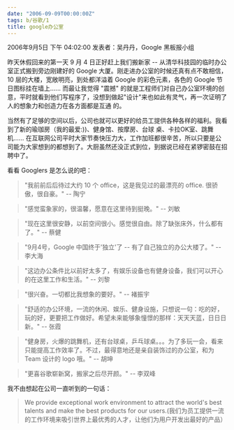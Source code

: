 ```yaml
---
date: "2006-09-09T00:00:00Z"
tags: b/谷歌/1
title: google办公室
---
```


2006年9月5日 下午 04:02:00
发表者：吴丹丹，Google 黑板报小组

昨天休假回来的第一天 9 月 4 日正好赶上我们搬新家 -- 从清华科技园的临时办公室正式搬到旁边刚建好的 Google 大厦。刚走进办公室的时候还真有点不敢相信，10 层的大楼，宽敞明亮，到处都洋溢着 Google 的彩色元素，各色的 Google 节日图标挂在墙上...... 而最让我觉得 "震撼" 的就是工程师们对自己办公室环境的创意，平时就看到他们写程序了，没想到做起"设计"来也如此有灵气，再一次证明了人的想象力和创造力在各方面都是互通 的。

当然有了足够的空间以后，公司也就可以更好的给员工提供各种各样的福利。我看到了新的瑜珈房（我的最爱:))、健身馆、按摩房、台球 桌、卡拉OK室、跳舞机...... 在互联网公司平时大家节奏快压力大，工作加班都很辛苦，所以只要是公司能为大家想到的都想到了。大厨虽然还没正式到位，到据说已经在紧锣密鼓在招聘中了。

看看 Googlers 是怎么说的吧：

> "我前前后后待过大约 10 个 office，这是我见过的最漂亮的 office. 很骄傲，很自豪。" -- 陶宁

> "感觉蛮象家的，很温馨，愿意在这里待到挺晚。" -- 刘敏

> "现在这里很安静，以前空间很小。感觉很自由。除了缺张床外，什么都有了。" -- 蔡健

> "9月4号，Google 中国终于'独立'了 -- 有了自己独立的办公大楼了。" -- 李大海

> "这边办公条件比以前好太多了，有娱乐设备也有健身设备，我们可以开心的在这里工作和生活。" -- 刘黎

> "很兴奋。一切都比我想象的要好。" -- 褚振宇

> "舒适的办公环境，一流的休闲、娱乐、健身设施，只想说一句：吃的好，玩的好，更要把工作做好。希望未来能够象憧憬的那样：天天天蓝，日日日新。" -- 张霞

> "健身房，火爆的跳舞机，还有台球桌，乒乓球桌。。。为了多玩一会，看来只能提高工作效率了。不过，最得意地还是亲自装饰过的办公室，和为 Team 设计的 logo 哦。" -- 胡坤

> "更喜谷歌崭新窝，搬家之后尽开颜。" -- 李双峰

我不由想起在公司一直听到的一句话：

  > We provide exceptional work environment to attract the world's best talents and make the best products for our users.(我们为员工提供一流的工作环境来吸引世界上最优秀的人才，让他们为用户开发出最好的产品）
